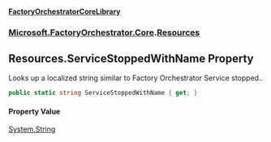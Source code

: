 #### [FactoryOrchestratorCoreLibrary](./FactoryOrchestratorCoreLibrary.md 'FactoryOrchestratorCoreLibrary')
### [Microsoft.FactoryOrchestrator.Core](./Microsoft-FactoryOrchestrator-Core.md 'Microsoft.FactoryOrchestrator.Core').[Resources](./Microsoft-FactoryOrchestrator-Core-Resources.md 'Microsoft.FactoryOrchestrator.Core.Resources')
## Resources.ServiceStoppedWithName Property
Looks up a localized string similar to Factory Orchestrator Service stopped..  
```csharp
public static string ServiceStoppedWithName { get; }
```
#### Property Value
[System.String](https://docs.microsoft.com/en-us/dotnet/api/System.String 'System.String')  
